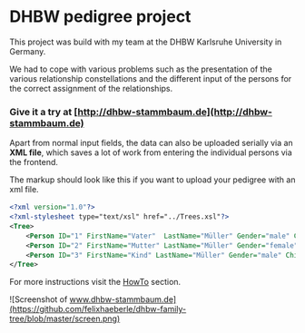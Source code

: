 # DHBW pedigree project

This project was build with my team at the DHBW Karlsruhe University in Germany.

We had to cope with various problems such as the presentation of the various relationship constellations and the different input of the persons for the correct assignment of the relationships.

### Give it a try at [http://dhbw-stammbaum.de](http://dhbw-stammbaum.de)

Apart from normal input fields, the data can also be uploaded serially via an **XML file**, which saves a lot of work from entering the individual persons via the frontend.

The markup should look like this if you want to upload your pedigree with an xml file.

```xml
<?xml version="1.0"?>
<?xml-stylesheet type="text/xsl" href="../Trees.xsl"?>
<Tree>    
    <Person ID="1" FirstName="Vater"  LastName="Müller" Gender="male" ChildOf="0" MarriedTo="" Birthday="2002-09-25" Death="2002-09-25"/>
    <Person ID="2" FirstName="Mutter" LastName="Müller" Gender="female" ChildOf="" MarriedTo="1" Birthday="2002-09-25"/>
    <Person ID="3" FirstName="Kind" LastName="Müller" Gender="male" ChildOf="2" MarriedTo="" Birthday="2002-09-25"/>
</Tree>
```

For more instructions visit the [HowTo](http://dhbw-stammbaum.de/howto.html) section.


![Screenshot of www.dhbw-stammbaum.de](https://github.com/felixhaeberle/dhbw-family-tree/blob/master/screen.png)
